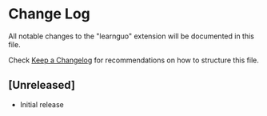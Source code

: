# Change Log

All notable changes to the "learnguo" extension will be documented in this file.

Check [Keep a Changelog](http://keepachangelog.com/) for recommendations on how to structure this file.

## [Unreleased]

- Initial release